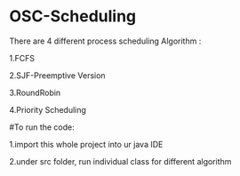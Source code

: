 # OSC-Scheduling
There are 4 different process scheduling Algorithm :

 1.FCFS
 
 2.SJF-Preemptive Version
 
 3.RoundRobin
 
 4.Priority Scheduling

#To run the code:

 1.import this whole project into ur java IDE
 
 2.under src folder, run individual class for different algorithm
